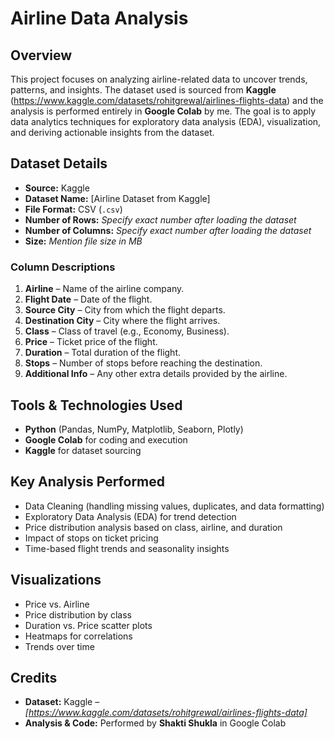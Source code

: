 #  Airline Data Analysis

## Overview

This project focuses on analyzing airline-related data to uncover trends, patterns, and insights. The dataset used is sourced from **Kaggle** (https://www.kaggle.com/datasets/rohitgrewal/airlines-flights-data) and the analysis is performed entirely in **Google Colab** by me. The goal is to apply data analytics techniques for exploratory data analysis (EDA), visualization, and deriving actionable insights from the dataset.

## Dataset Details

* **Source:** Kaggle
* **Dataset Name:** \[Airline Dataset from Kaggle]
* **File Format:** CSV (`.csv`)
* **Number of Rows:** *Specify exact number after loading the dataset*
* **Number of Columns:** *Specify exact number after loading the dataset*
* **Size:** *Mention file size in MB*

### **Column Descriptions**

1. **Airline** – Name of the airline company.
2. **Flight Date** – Date of the flight.
3. **Source City** – City from which the flight departs.
4. **Destination City** – City where the flight arrives.
5. **Class** – Class of travel (e.g., Economy, Business).
6. **Price** – Ticket price of the flight.
7. **Duration** – Total duration of the flight.
8. **Stops** – Number of stops before reaching the destination.
9. **Additional Info** – Any other extra details provided by the airline.

## Tools & Technologies Used

* **Python** (Pandas, NumPy, Matplotlib, Seaborn, Plotly)
* **Google Colab** for coding and execution
* **Kaggle** for dataset sourcing

## Key Analysis Performed

* Data Cleaning (handling missing values, duplicates, and data formatting)
* Exploratory Data Analysis (EDA) for trend detection
* Price distribution analysis based on class, airline, and duration
* Impact of stops on ticket pricing
* Time-based flight trends and seasonality insights

##  Visualizations

* Price vs. Airline
* Price distribution by class
* Duration vs. Price scatter plots
* Heatmaps for correlations
* Trends over time
  
##  Credits

* **Dataset:** Kaggle – *\[https://www.kaggle.com/datasets/rohitgrewal/airlines-flights-data]*
* **Analysis & Code:** Performed by **Shakti Shukla** in Google Colab
